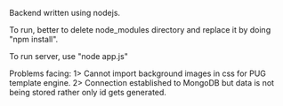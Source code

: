 Backend written using nodejs.

To run, better to delete node_modules directory and replace it by doing "npm install".

To run server, use "node app.js"

Problems facing:
	1> Cannot import background images in css for PUG template engine.
	2> Connection established to MongoDB but data is not being stored rather only id gets generated.
